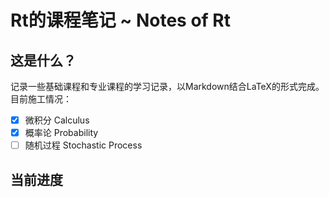 # Rt的课程笔记  ~ Notes of Rt

## 这是什么？

记录一些基础课程和专业课程的学习记录，以Markdown结合LaTeX的形式完成。目前施工情况：

- [x] 微积分 Calculus
- [x] 概率论 Probability
- [ ] 随机过程 Stochastic Process

## 当前进度